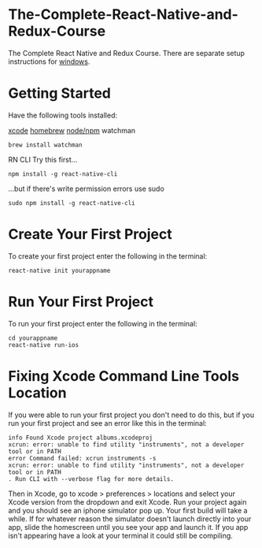 # The-Complete-React-Native-and-Redux-Course

The Complete React Native and Redux Course.
There are separate setup instructions for [windows](https://www.udemy.com/the-complete-react-native-and-redux-course).

# Getting Started

Have the following tools installed:

[xcode](https://developer.apple.com/xcode/)
[homebrew](https://brew.sh/)
[node/npm](https://nodejs.org/en/download/)
watchman
```
brew install watchman
```
RN CLI
Try this first...
```
npm install -g react-native-cli
```
...but if there's write permission errors use sudo
```
sudo npm install -g react-native-cli
```

# Create Your First Project
To create your first project enter the following in the terminal:
```
react-native init yourappname
```
# Run Your First Project
To run your first project enter the following in the terminal:
```
cd yourappname
react-native run-ios
```
# Fixing Xcode Command Line Tools Location
If you were able to run your first project you don't need to do this,
but if you run your first project and see an error like this in the terminal:
```
info Found Xcode project albums.xcodeproj
xcrun: error: unable to find utility "instruments", not a developer tool or in PATH
error Command failed: xcrun instruments -s
xcrun: error: unable to find utility "instruments", not a developer tool or in PATH
. Run CLI with --verbose flag for more details.
```
Then in Xcode, go to xcode > preferences > locations and select your Xcode version from the dropdown and exit Xcode.
Run your project again and you should see an iphone simulator pop up. Your first build will take a while.
If for whatever reason the simulator doesn't launch directly into your app, slide the homescreen until you see your app and launch it. If you app isn't appearing have a look at your terminal it could still be compiling.